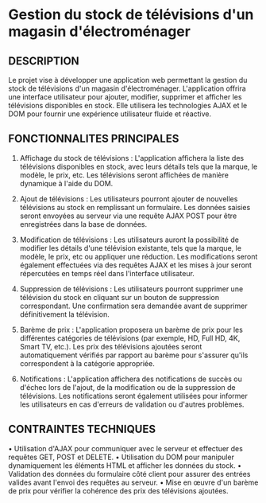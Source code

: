 # Gestion du stock de télévisions d'un magasin d'électroménager

## DESCRIPTION
Le projet vise à développer une application web permettant la gestion du stock de télévisions d'un magasin d'électroménager. L'application offrira une interface utilisateur pour ajouter, modifier, supprimer et afficher les télévisions disponibles en stock. Elle utilisera les technologies AJAX et le DOM pour fournir une expérience utilisateur fluide et réactive.

## FONCTIONNALITES PRINCIPALES
1.	Affichage du stock de télévisions : L'application affichera la liste des télévisions disponibles en stock, avec leurs détails tels que la marque, le modèle, le prix, etc. Les télévisions seront affichées de manière dynamique à l'aide du DOM.

2.	Ajout de télévisions : Les utilisateurs pourront ajouter de nouvelles télévisions au stock en remplissant un formulaire. Les données saisies seront envoyées au serveur via une requête AJAX POST pour être enregistrées dans la base de données.

3.	Modification de télévisions : Les utilisateurs auront la possibilité de modifier les détails d'une télévision existante, tels que la marque, le modèle, le prix, etc ou appliquer une réduction. Les modifications seront également effectuées via des requêtes AJAX et les mises à jour seront répercutées en temps réel dans l'interface utilisateur.

4.	Suppression de télévisions : Les utilisateurs pourront supprimer une télévision du stock en cliquant sur un bouton de suppression correspondant. Une confirmation sera demandée avant de supprimer définitivement la télévision.

5.	Barème de prix : L'application proposera un barème de prix pour les différentes catégories de télévisions (par exemple, HD, Full HD, 4K, Smart TV, etc.). Les prix des télévisions ajoutées seront automatiquement vérifiés par rapport au barème pour s'assurer qu'ils correspondent à la catégorie appropriée.

6.	Notifications : L'application affichera des notifications de succès ou d'échec lors de l'ajout, de la modification ou de la suppression de télévisions. Les notifications seront également utilisées pour informer les utilisateurs en cas d'erreurs de validation ou d'autres problèmes.

## CONTRAINTES TECHNIQUES
•	Utilisation d'AJAX pour communiquer avec le serveur et effectuer des requêtes GET, POST et DELETE.
•	Utilisation du DOM pour manipuler dynamiquement les éléments HTML et afficher les données du stock.
•	Validation des données du formulaire côté client pour assurer des entrées valides avant l'envoi des requêtes au serveur.
•	Mise en œuvre d'un barème de prix pour vérifier la cohérence des prix des télévisions ajoutées.
